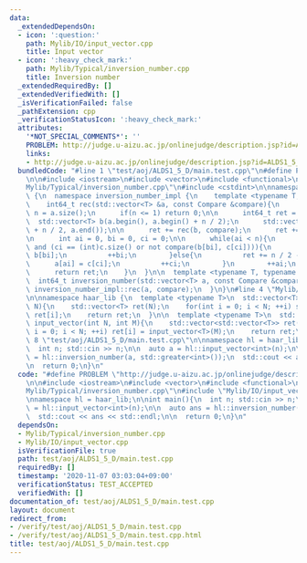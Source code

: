 ```yaml
---
data:
  _extendedDependsOn:
  - icon: ':question:'
    path: Mylib/IO/input_vector.cpp
    title: Input vector
  - icon: ':heavy_check_mark:'
    path: Mylib/Typical/inversion_number.cpp
    title: Inversion number
  _extendedRequiredBy: []
  _extendedVerifiedWith: []
  _isVerificationFailed: false
  _pathExtension: cpp
  _verificationStatusIcon: ':heavy_check_mark:'
  attributes:
    '*NOT_SPECIAL_COMMENTS*': ''
    PROBLEM: http://judge.u-aizu.ac.jp/onlinejudge/description.jsp?id=ALDS1_5_D
    links:
    - http://judge.u-aizu.ac.jp/onlinejudge/description.jsp?id=ALDS1_5_D
  bundledCode: "#line 1 \"test/aoj/ALDS1_5_D/main.test.cpp\"\n#define PROBLEM \"http://judge.u-aizu.ac.jp/onlinejudge/description.jsp?id=ALDS1_5_D\"\
    \n\n#include <iostream>\n#include <vector>\n#include <functional>\n#line 3 \"\
    Mylib/Typical/inversion_number.cpp\"\n#include <cstdint>\n\nnamespace haar_lib\
    \ {\n  namespace inversion_number_impl {\n    template <typename T, typename Compare>\n\
    \    int64_t rec(std::vector<T> &a, const Compare &compare){\n      const int\
    \ n = a.size();\n      if(n <= 1) return 0;\n\n      int64_t ret = 0;\n\n    \
    \  std::vector<T> b(a.begin(), a.begin() + n / 2);\n      std::vector<T> c(a.begin()\
    \ + n / 2, a.end());\n\n      ret += rec(b, compare);\n      ret += rec(c, compare);\n\
    \n      int ai = 0, bi = 0, ci = 0;\n\n      while(ai < n){\n        if(bi < (int)b.size()\
    \ and (ci == (int)c.size() or not compare(b[bi], c[ci]))){\n          a[ai] =\
    \ b[bi];\n          ++bi;\n        }else{\n          ret += n / 2 - bi;\n    \
    \      a[ai] = c[ci];\n          ++ci;\n        }\n        ++ai;\n      }\n\n\
    \      return ret;\n    }\n  }\n\n  template <typename T, typename Compare>\n\
    \  int64_t inversion_number(std::vector<T> a, const Compare &compare){\n    return\
    \ inversion_number_impl::rec(a, compare);\n  }\n}\n#line 4 \"Mylib/IO/input_vector.cpp\"\
    \n\nnamespace haar_lib {\n  template <typename T>\n  std::vector<T> input_vector(int\
    \ N){\n    std::vector<T> ret(N);\n    for(int i = 0; i < N; ++i) std::cin >>\
    \ ret[i];\n    return ret;\n  }\n\n  template <typename T>\n  std::vector<std::vector<T>>\
    \ input_vector(int N, int M){\n    std::vector<std::vector<T>> ret(N);\n    for(int\
    \ i = 0; i < N; ++i) ret[i] = input_vector<T>(M);\n    return ret;\n  }\n}\n#line\
    \ 8 \"test/aoj/ALDS1_5_D/main.test.cpp\"\n\nnamespace hl = haar_lib;\n\nint main(){\n\
    \  int n; std::cin >> n;\n\n  auto a = hl::input_vector<int>(n);\n\n  auto ans\
    \ = hl::inversion_number(a, std::greater<int>());\n  std::cout << ans << std::endl;\n\
    \n  return 0;\n}\n"
  code: "#define PROBLEM \"http://judge.u-aizu.ac.jp/onlinejudge/description.jsp?id=ALDS1_5_D\"\
    \n\n#include <iostream>\n#include <vector>\n#include <functional>\n#include \"\
    Mylib/Typical/inversion_number.cpp\"\n#include \"Mylib/IO/input_vector.cpp\"\n\
    \nnamespace hl = haar_lib;\n\nint main(){\n  int n; std::cin >> n;\n\n  auto a\
    \ = hl::input_vector<int>(n);\n\n  auto ans = hl::inversion_number(a, std::greater<int>());\n\
    \  std::cout << ans << std::endl;\n\n  return 0;\n}\n"
  dependsOn:
  - Mylib/Typical/inversion_number.cpp
  - Mylib/IO/input_vector.cpp
  isVerificationFile: true
  path: test/aoj/ALDS1_5_D/main.test.cpp
  requiredBy: []
  timestamp: '2020-11-07 03:03:04+09:00'
  verificationStatus: TEST_ACCEPTED
  verifiedWith: []
documentation_of: test/aoj/ALDS1_5_D/main.test.cpp
layout: document
redirect_from:
- /verify/test/aoj/ALDS1_5_D/main.test.cpp
- /verify/test/aoj/ALDS1_5_D/main.test.cpp.html
title: test/aoj/ALDS1_5_D/main.test.cpp
---
```

